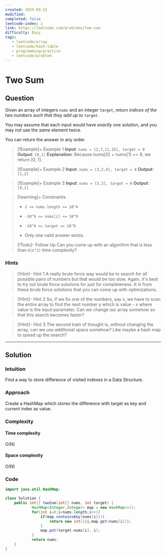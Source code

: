 ```yaml
---
created: 2025-03-22
modified: 
completed: false
leetcode-index: 1 
link: https://leetcode.com/problems/two-sum
difficulty: Easy 
tags:
   - leetcode/array
   - leetcode/hash-table 
   - programming/practice
   - leetcode/problem
---
```

# Two Sum

## Question
Given an array of integers `nums` and an integer `target`, return *indices of the two numbers such that they add up to `target`*.

You may assume that each input would have *exactly* one solution, and you may not use the *same* element twice.

You can return the answer in any order.

 

>[!Example]+ Example 1
>**Input**: `nums = [2,7,11,15], target = 9`
>**Output**: `[0,1]`
>**Explanation**:
>Because nums[0] + nums[1] == 9, we return [0, 1]. 

>[!Example]+ Example 2
>**Input**: `nums = [3,2,4], target = 6`
>**Output**: `[1,2]
`

>[!Example]+ Example 3
>**Input**: `nums = [3,3], target = 6`
>**Output**: `[0,1]
`

>[!warning]+ Constraints
>- `2 <= nums.length <= 10^4`
>
>- `-10^9 <= nums[i] <= 10^9`
>
>- `-10^9 <= target <= 10^9`
>
>- Only one valid answer exists.

>[!Todo]- Follow Up
>Can you come up with an algorithm that is less than `O(n^2)` time complexity?
### Hints
>[!Hint]- Hint 1
>A really brute force way would be to search for all possible pairs of numbers but that would be too slow. Again, it's best to try out brute force solutions for just for completeness. It is from these brute force solutions that you can come up with optimizations.

>[!Hint]- Hint 2
>So, if we fix one of the numbers, say x, we have to scan the entire array to find the next number y which is value - x where value is the input parameter. Can we change our array somehow so that this search becomes faster?

>[!Hint]- Hint 3
>The second train of thought is, without changing the array, can we use additional space somehow? Like maybe a hash map to speed up the search?

---
## Solution

### Intuition
Find a way to store difference of visited indexes in a Data Structure.


### Approach
Create a HashMap which stores the difference with target as key and current index as value.

### Complexity

#### Time complexity
O(N)

#### Space complexity
O(N)

### Code
```Java
import java.util.HashMap;

class Solution {
    public int[] twoSum(int[] nums, int target) {
            HashMap<Integer,Integer> map = new HashMap<>();
            for(int i=0;i<nums.length;i++){
                if(map.containsKey(nums[i])){
                    return new int[]{i,map.get(nums[i])};
                }
                map.put(target-nums[i], i);
            } 
            return nums;
    }
}
```